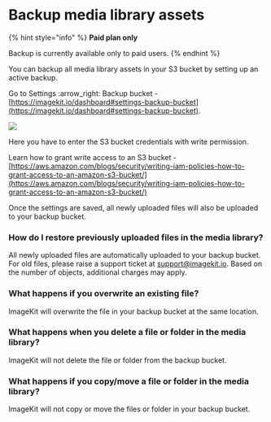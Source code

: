 # Backup media library assets

{% hint style="info" %}
**Paid plan only**

Backup is currently available only to paid users.
{% endhint %}

You can backup all media library assets in your S3 bucket by setting up an active backup.

Go to Settings :arrow\_right: Backup bucket - [https://imagekit.io/dashboard#settings-backup-bucket](https://imagekit.io/dashboard#settings-backup-bucket).

![](<../../.gitbook/assets/backup-bucket-form.png>)

Here you have to enter the S3 bucket credentials with write permission.&#x20;

Learn how to grant write access to an S3 bucket - [https://aws.amazon.com/blogs/security/writing-iam-policies-how-to-grant-access-to-an-amazon-s3-bucket/](https://aws.amazon.com/blogs/security/writing-iam-policies-how-to-grant-access-to-an-amazon-s3-bucket/)

Once the settings are saved, all newly uploaded files will also be uploaded to your backup bucket.

### How do I restore previously uploaded files in the media library?

All newly uploaded files are automatically uploaded to your backup bucket. For old files, please raise a support ticket at support@imagekit.io. Based on the number of objects, additional charges may apply.

### What happens if you overwrite an existing file?

ImageKit will overwrite the file in your backup bucket at the same location.

### What happens when you delete a file or folder in the media library?

ImageKit will not delete the file or folder from the backup bucket.

### What happens if you copy/move a file or folder in the media library?

ImageKit will not copy or move the files or folder in your backup bucket.
